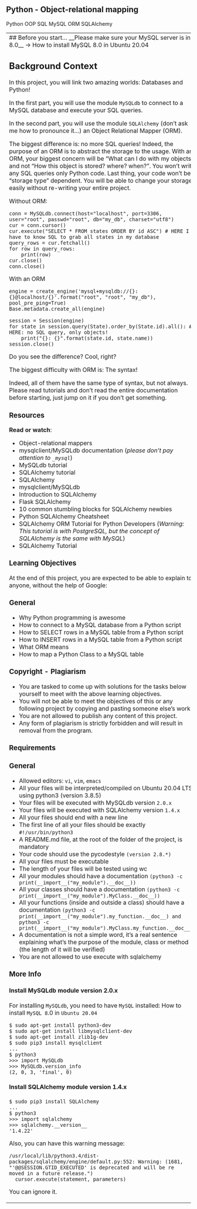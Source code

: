 ## Python - Object-relational mapping
<p><span color="red">Python</span>
<span color="red">OOP</span>
<span color="red">SQL</span>
<span color="red">MySQL</span>
<span color="red">ORM</span>
<span color="red">SQLAlchemy</span></p>
<table>
 <tr>
  <td>
## Before you start…
__Please make sure your MySQL server is in 8.0__ -> How to install MySQL 8.0 in Ubuntu 20.04

## Background Context
In this project, you will link two amazing worlds: Databases and Python!

In the first part, you will use the module `MySQLdb` to connect to a MySQL database and execute your SQL queries.

In the second part, you will use the module `SQLAlchemy` (don’t ask me how to pronounce it…) an Object Relational Mapper (ORM).

The biggest difference is: no more SQL queries! Indeed, the purpose of an ORM is to abstract the storage to the usage. With an ORM, your biggest concern will be “What can I do with my objects” and not “How this object is stored? where? when?”. You won’t write any SQL queries only Python code. Last thing, your code won’t be “storage type” dependent. You will be able to change your storage easily without re-writing your entire project.

Without ORM:
```
conn = MySQLdb.connect(host="localhost", port=3306, user="root", passwd="root", db="my_db", charset="utf8")
cur = conn.cursor()
cur.execute("SELECT * FROM states ORDER BY id ASC") # HERE I have to know SQL to grab all states in my database
query_rows = cur.fetchall()
for row in query_rows:
    print(row)
cur.close()
conn.close()
```

With an ORM
```
engine = create_engine('mysql+mysqldb://{}:{}@localhost/{}'.format("root", "root", "my_db"), pool_pre_ping=True)
Base.metadata.create_all(engine)

session = Session(engine)
for state in session.query(State).order_by(State.id).all(): # HERE: no SQL query, only objects!
    print("{}: {}".format(state.id, state.name))
session.close()
```

Do you see the difference? Cool, right?

The biggest difficulty with ORM is: The syntax!

Indeed, all of them have the same type of syntax, but not always. Please read tutorials and don’t read the entire documentation before starting, just jump on it if you don’t get something.

### Resources

__Read or watch__:
- Object-relational mappers
- mysqlclient/MySQLdb documentation (_please don’t pay attention to `_mysql`_)
- MySQLdb tutorial
- SQLAlchemy tutorial
- SQLAlchemy
- mysqlclient/MySQLdb
- Introduction to SQLAlchemy
- Flask SQLAlchemy
- 10 common stumbling blocks for SQLAlchemy newbies
- Python SQLAlchemy Cheatsheet
- SQLAlchemy ORM Tutorial for Python Developers (*Warning: This tutorial is with PostgreSQL, but the concept of SQLAlchemy is the same with MySQL*)
- SQLAlchemy Tutorial

### Learning Objectives
At the end of this project, you are expected to be able to explain to anyone, without the help of Google:

### General
- Why Python programming is awesome
- How to connect to a MySQL database from a Python script
- How to SELECT rows in a MySQL table from a Python script
- How to INSERT rows in a MySQL table from a Python script
- What ORM means
- How to map a Python Class to a MySQL table
### Copyright - Plagiarism
- You are tasked to come up with solutions for the tasks below yourself to meet with the above learning objectives.
- You will not be able to meet the objectives of this or any following project by copying and pasting someone else’s work.
- You are not allowed to publish any content of this project.
- Any form of plagiarism is strictly forbidden and will result in removal from the program.
### Requirements
### General
- Allowed editors: `vi`, `vim`, `emacs`
- All your files will be interpreted/compiled on Ubuntu 20.04 LTS using python3 (version 3.8.5)
- Your files will be executed with MySQLdb version `2.0.x`
- Your files will be executed with SQLAlchemy version `1.4.x`
- All your files should end with a new line
- The first line of all your files should be exactly `#!/usr/bin/python3`
- A README.md file, at the root of the folder of the project, is mandatory
- Your code should use the pycodestyle `(version 2.8.*)`
- All your files must be executable
- The length of your files will be tested using wc
- All your modules should have a documentation `(python3 -c print(__import__("my_module").__doc__))`
- All your classes should have a documentation `(python3 -c print(__import__("my_module").MyClass.__doc__))`
- All your functions (inside and outside a class) should have a documentation `(python3 -c print(__import__("my_module").my_function.__doc__) and python3 -c print(__import__("my_module").MyClass.my_function.__doc__))`
- A documentation is not a simple word, it’s a real sentence explaining what’s the purpose of the module, class or method (the length of it will be verified)
- You are not allowed to use execute with sqlalchemy

### More Info
#### Install MySQLdb module version 2.0.x

For installing `MySQLdb`, you need to have `MySQL` installed: How to install `MySQL 8`.0 in `Ubuntu 20.04`

```
$ sudo apt-get install python3-dev
$ sudo apt-get install libmysqlclient-dev
$ sudo apt-get install zlib1g-dev
$ sudo pip3 install mysqlclient
...
$ python3
>>> import MySQLdb
>>> MySQLdb.version_info 
(2, 0, 3, 'final', 0)
```

#### Install SQLAlchemy module version 1.4.x

```
$ sudo pip3 install SQLAlchemy
...
$ python3
>>> import sqlalchemy
>>> sqlalchemy.__version__ 
'1.4.22'
```

Also, you can have this warning message:

```
/usr/local/lib/python3.4/dist-packages/sqlalchemy/engine/default.py:552: Warning: (1681, "'@@SESSION.GTID_EXECUTED' is deprecated and will be re
moved in a future release.")                                                                                                                    
  cursor.execute(statement, parameters)
```

You can ignore it.
  </td>
 </tr>
</table>
